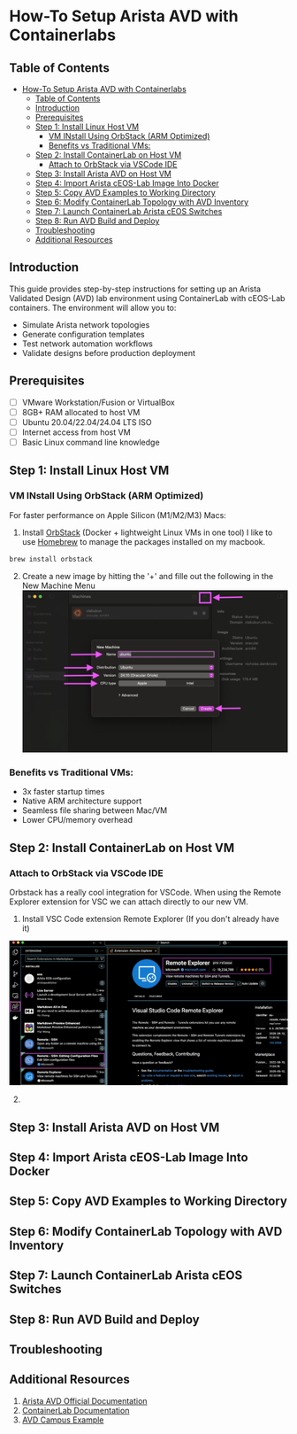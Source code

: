 # How-To Setup Arista AVD with Containerlabs

## Table of Contents
- [How-To Setup Arista AVD with Containerlabs](#how-to-setup-arista-avd-with-containerlabs)
  - [Table of Contents](#table-of-contents)
  - [Introduction](#introduction)
  - [Prerequisites](#prerequisites)
  - [Step 1: Install Linux Host VM](#step-1-install-linux-host-vm)
    - [VM INstall Using OrbStack (ARM Optimized)](#vm-install-using-orbstack-arm-optimized)
    - [Benefits vs Traditional VMs:](#benefits-vs-traditional-vms)
  - [Step 2: Install ContainerLab on Host VM](#step-2-install-containerlab-on-host-vm)
    - [Attach to OrbStack via VSCode IDE](#attach-to-orbstack-via-vscode-ide)
  - [Step 3: Install Arista AVD on Host VM](#step-3-install-arista-avd-on-host-vm)
  - [Step 4: Import Arista cEOS-Lab Image Into Docker](#step-4-import-arista-ceos-lab-image-into-docker)
  - [Step 5: Copy AVD Examples to Working Directory](#step-5-copy-avd-examples-to-working-directory)
  - [Step 6: Modify ContainerLab Topology with AVD Inventory](#step-6-modify-containerlab-topology-with-avd-inventory)
  - [Step 7: Launch ContainerLab Arista cEOS Switches](#step-7-launch-containerlab-arista-ceos-switches)
  - [Step 8: Run AVD Build and Deploy](#step-8-run-avd-build-and-deploy)
  - [Troubleshooting](#troubleshooting)
  - [Additional Resources](#additional-resources)

## Introduction

This guide provides step-by-step instructions for setting up an Arista Validated Design (AVD) lab environment using ContainerLab with cEOS-Lab containers. The environment will allow you to:
- Simulate Arista network topologies
- Generate configuration templates
- Test network automation workflows
- Validate designs before production deployment

## Prerequisites

- [ ] VMware Workstation/Fusion or VirtualBox
- [ ] 8GB+ RAM allocated to host VM
- [ ] Ubuntu 20.04/22.04/24.04 LTS ISO
- [ ] Internet access from host VM
- [ ] Basic Linux command line knowledge

## Step 1: Install Linux Host VM

### VM INstall Using OrbStack (ARM Optimized)

For faster performance on Apple Silicon (M1/M2/M3) Macs:

1. Install [OrbStack](https://orbstack.dev/download) (Docker + lightweight Linux VMs in one tool)
   I like to use [Homebrew](https://brew.sh/) to manage the packages installed on my macbook.

```bash
brew install orbstack
```

2.  Create a new image by hitting the '+' and fille out the following in the New Machine Menu
![OrbStack New Machine Menu](images/orbstack_newmachine_menu.png)

### Benefits vs Traditional VMs:
- 3x faster startup times
- Native ARM architecture support
- Seamless file sharing between Mac/VM
- Lower CPU/memory overhead

## Step 2: Install ContainerLab on Host VM

### Attach to OrbStack via VSCode IDE

Orbstack has a really cool integration for VSCode. When using the Remote Explorer extension for VSC we can attach directly to our new VM.

1. Install VSC Code extension Remote Explorer (If you don't already have it)

![VSC Remote Explorer](images/vsc_extension_remoteExplorer.png)

2. 

## Step 3: Install Arista AVD on Host VM

## Step 4: Import Arista cEOS-Lab Image Into Docker

## Step 5: Copy AVD Examples to Working Directory

## Step 6: Modify ContainerLab Topology with AVD Inventory

## Step 7: Launch ContainerLab Arista cEOS Switches

## Step 8: Run AVD Build and Deploy

## Troubleshooting

## Additional Resources
1. [Arista AVD Official Documentation](https://avd.arista.com/5.4/index.html)
2. [ContainerLab Documentation](https://containerlab.dev/)
3. [AVD Campus Example](https://avd.arista.com/5.4/ansible_collections/arista/avd/examples/campus-fabric/index.html)